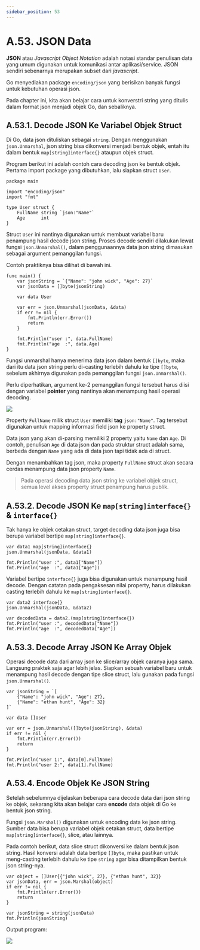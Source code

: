 ```yaml
---
sidebar_position: 53
---
```


# A.53. JSON Data


**JSON**  atau  _Javascript Object Notation_  adalah notasi standar penulisan data yang umum digunakan untuk komunikasi antar aplikasi/service. JSON sendiri sebenarnya merupakan subset dari  _javascript_.

Go menyediakan package  `encoding/json`  yang berisikan banyak fungsi untuk kebutuhan operasi json.

Pada chapter ini, kita akan belajar cara untuk konverstri string yang ditulis dalam format json menjadi objek Go, dan sebaliknya.

## A.53.1. Decode JSON Ke Variabel Objek Struct

Di Go, data json dituliskan sebagai  `string`. Dengan menggunakan  `json.Unmarshal`, json string bisa dikonversi menjadi bentuk objek, entah itu dalam bentuk  `map[string]interface{}`  ataupun objek struct.

Program berikut ini adalah contoh cara decoding json ke bentuk objek. Pertama import package yang dibutuhkan, lalu siapkan struct  `User`.

```
package main

import "encoding/json"
import "fmt"

type User struct {
    FullName string `json:"Name"`
    Age      int
}
```

Struct  `User`  ini nantinya digunakan untuk membuat variabel baru penampung hasil decode json string. Proses decode sendiri dilakukan lewat fungsi  `json.Unmarshal()`, dalam penggunaannya data json string dimasukan sebagai argument pemanggilan fungsi.

Contoh praktiknya bisa dilihat di bawah ini.
```
func main() {
    var jsonString = `{"Name": "john wick", "Age": 27}`
    var jsonData = []byte(jsonString)

    var data User

    var err = json.Unmarshal(jsonData, &data)
    if err != nil {
        fmt.Println(err.Error())
        return
    }

    fmt.Println("user :", data.FullName)
    fmt.Println("age  :", data.Age)
}
```

Fungsi unmarshal hanya menerima data json dalam bentuk  `[]byte`, maka dari itu data json string perlu di-casting terlebih dahulu ke tipe  `[]byte`, sebelum akhirnya digunakan pada pemanggilan fungsi  `json.Unmarshal()`.

Perlu diperhatikan, argument ke-2 pemanggilan fungsi tersebut harus diisi dengan variabel  **pointer**  yang nantinya akan menampung hasil operasi decoding.

**![](https://lh7-rt.googleusercontent.com/docsz/AD_4nXcNj7CYfm6N55sueS1xs3nxgOKcqXSobwelDZi_3aUHNBFzJbOoPzvdvIije_HzofSKNEyWXnZbVOzhB_e9U0d4rAWLv08Ze_Z6SExgCS3RopIzS4N79RyGtqowolkI_ILADy9yhU-MeOtOkvHgv63K99lS?key=d3s-vJLBsYtwvRvGfZhdnw)**

Property  `FullName`  milik struct  `User`  memiliki  **tag**  `json:"Name"`. Tag tersebut digunakan untuk mapping informasi field json ke property struct.

Data json yang akan di-parsing memiliki 2 property yaitu  `Name`  dan  `Age`. Di contoh, penulisan  `Age`  di data json dan pada struktur struct adalah sama, berbeda dengan  `Name`  yang ada di data json tapi tidak ada di struct.

Dengan menambahkan tag json, maka property  `FullName`  struct akan secara cerdas menampung data json property  `Name`.

> Pada operasi decoding data json string ke variabel objek struct, semua level akses property struct penampung harus publik.

## A.53.2. Decode JSON Ke  `map[string]interface{}`  &  `interface{}`

Tak hanya ke objek cetakan struct, target decoding data json juga bisa berupa variabel bertipe  `map[string]interface{}`.

```
var data1 map[string]interface{}
json.Unmarshal(jsonData, &data1)

fmt.Println("user :", data1["Name"])
fmt.Println("age  :", data1["Age"])
```

Variabel bertipe  `interface{}`  juga bisa digunakan untuk menampung hasil decode. Dengan catatan pada pengaksesan nilai property, harus dilakukan casting terlebih dahulu ke  `map[string]interface{}`.

```
var data2 interface{}
json.Unmarshal(jsonData, &data2)

var decodedData = data2.(map[string]interface{})
fmt.Println("user :", decodedData["Name"])
fmt.Println("age  :", decodedData["Age"])
```

## A.53.3. Decode Array JSON Ke Array Objek

Operasi decode data dari array json ke slice/array objek caranya juga sama. Langsung praktek saja agar lebih jelas. Siapkan sebuah variabel baru untuk menampung hasil decode dengan tipe slice struct, lalu gunakan pada fungsi  `json.Unmarshal()`.

```
var jsonString = `[
    {"Name": "john wick", "Age": 27},
    {"Name": "ethan hunt", "Age": 32}
]`

var data []User

var err = json.Unmarshal([]byte(jsonString), &data)
if err != nil {
    fmt.Println(err.Error())
    return
}

fmt.Println("user 1:", data[0].FullName)
fmt.Println("user 2:", data[1].FullName)
```

## A.53.4. Encode Objek Ke JSON String

Setelah sebelumnya dijelaskan beberapa cara decode data dari json string ke objek, sekarang kita akan belajar cara  **encode**  data objek di Go ke bentuk json string.

Fungsi  `json.Marshal()`  digunakan untuk encoding data ke json string. Sumber data bisa berupa variabel objek cetakan struct, data bertipe  `map[string]interface{}`, slice, atau lainnya.

Pada contoh berikut, data slice struct dikonversi ke dalam bentuk json string. Hasil konversi adalah data bertipe  `[]byte`, maka pastikan untuk meng-casting terlebih dahulu ke tipe  `string`  agar bisa ditampilkan bentuk json string-nya.

```
var object = []User{{"john wick", 27}, {"ethan hunt", 32}}
var jsonData, err = json.Marshal(object)
if err != nil {
    fmt.Println(err.Error())
    return
}

var jsonString = string(jsonData)
fmt.Println(jsonString)
```

Output program:

**![](https://lh7-rt.googleusercontent.com/docsz/AD_4nXcKe1cfvjLqTEqdC26jUJrAjeagN9dXg1xeXhihI12df0rYGMshk2fiyLg7q-Gi4C-ljV6Rl_wJkkWqdpvXZfE5SWV3Dx8tOoVyOTxmm1TuKcIKnstzXFCqSVIixUbxhIIX8iDitrepm5odwm-HLjsWZd_9?key=d3s-vJLBsYtwvRvGfZhdnw)**